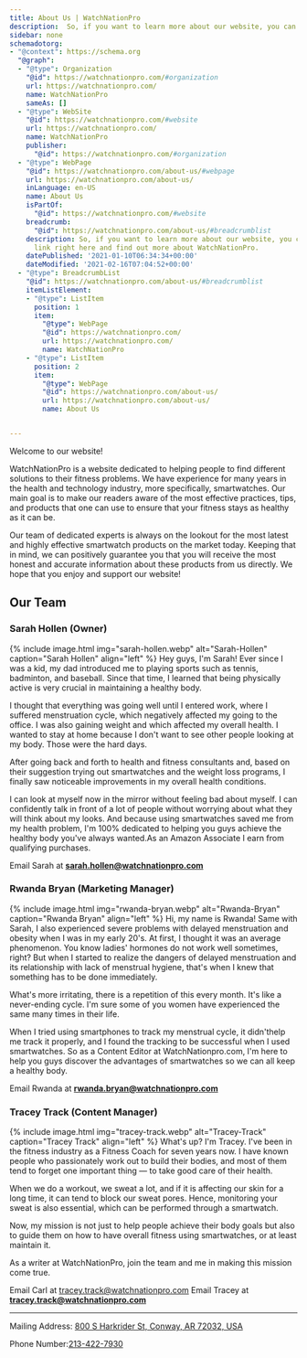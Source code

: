 ```yaml
---
title: About Us | WatchNationPro
description:  So, if you want to learn more about our website, you can click this link right here and find out more about WatchNationPro.
sidebar: none
schemadotorg:
- "@context": https://schema.org
  "@graph":
  - "@type": Organization
    "@id": https://watchnationpro.com/#organization
    url: https://watchnationpro.com/
    name: WatchNationPro
    sameAs: []
  - "@type": WebSite
    "@id": https://watchnationpro.com/#website
    url: https://watchnationpro.com/
    name: WatchNationPro
    publisher:
      "@id": https://watchnationpro.com/#organization
  - "@type": WebPage
    "@id": https://watchnationpro.com/about-us/#webpage
    url: https://watchnationpro.com/about-us/
    inLanguage: en-US
    name: About Us
    isPartOf:
      "@id": https://watchnationpro.com/#website
    breadcrumb:
      "@id": https://watchnationpro.com/about-us/#breadcrumblist
    description: So, if you want to learn more about our website, you can click this
      link right here and find out more about WatchNationPro.
    datePublished: '2021-01-10T06:34:34+00:00'
    dateModified: '2021-02-16T07:04:52+00:00'
  - "@type": BreadcrumbList
    "@id": https://watchnationpro.com/about-us/#breadcrumblist
    itemListElement:
    - "@type": ListItem
      position: 1
      item:
        "@type": WebPage
        "@id": https://watchnationpro.com/
        url: https://watchnationpro.com/
        name: WatchNationPro
    - "@type": ListItem
      position: 2
      item:
        "@type": WebPage
        "@id": https://watchnationpro.com/about-us/
        url: https://watchnationpro.com/about-us/
        name: About Us


---
```

Welcome to our website!

WatchNationPro is a website dedicated to helping people to find different solutions to their fitness problems. We have experience for many years in the health and technology industry, more specifically, smartwatches. Our main goal is to make our readers aware of the most effective practices, tips, and products that one can use to ensure that your fitness stays as healthy as it can be.

Our team of dedicated experts is always on the lookout for the most latest and highly effective smartwatch products on the market today. Keeping that in mind, we can positively guarantee you that you will receive the most honest and accurate information about these products from us directly. We hope that you enjoy and support our website!

## Our Team
### Sarah Hollen (Owner)
{% include image.html img="sarah-hollen.webp" alt="Sarah-Hollen" caption="Sarah Hollen" align="left" %}
​Hey guys, I'm Sarah! Ever since I was a kid, ​my dad introduced me to playing sports such as tennis, badminton, and baseball. Since that time, I learned that being physically active is very crucial in maintaining a healthy body.

I thought that everything was going well until I entered work, where I suffered menstruation cycle, which negatively affected my going to the office. I was also gaining weight and which affected my overall health. I wanted to stay at home because I don't want to see other people looking at my body. Those were the hard days.

​After going back and forth to health and fitness consultants and, based on their suggestion trying out smartwatches and the weight loss programs, I finally saw noticeable improvements in my overall health conditions.

​I can look at myself now in the mirror without feeling bad about myself. ​I can confidently talk in front of a lot of people without worrying about what they will think about my looks. And because using smartwatches saved me from my health problem, I'm 100% dedicated to helping you guys achieve the healthy body you've always wanted.As an Amazon Associate I earn from qualifying purchases.

Email Sarah at <a href="mailto:sarah.hollen@watchnationpro.com" target="_blank" rel="nofollow"><strong>sarah.hollen@watchnationpro.com</strong></a>

### Rwanda Bryan (Marketing Manager)
{% include image.html img="rwanda-bryan.webp" alt="Rwanda-Bryan" caption="Rwanda Bryan" align="left" %}
​Hi, my name is Rwanda! Same with Sarah, I also experienced severe problems with delayed menstruation and obesity when I was in my early 20's. At first, I thought it was an average phenomenon. You know ladies' hormones do not work well sometimes, right? But when I started to realize the dangers of delayed menstruation and its relationship with lack of menstrual hygiene, that's when I knew that something has to be done immediately.

What's more irritating, there is a repetition of this every month. It's like a never-ending cycle. I'm sure some of you women have experienced the same many times in their life.

When I tried using smartphones to track my menstrual cycle, it didn't​ help me track it properly, and I found the tracking to be successful when I used smartwatches. So as a Content ​Editor at WatchNationpro.com, I'm here to help you guys discover the advantages of smartwatches so we can all keep a healthy body.

Email Rwanda at <a href="mailto:rwanda.bryan@watchnationpro.com" target="_blank" rel="nofollow"><strong>rwanda.bryan@watchnationpro.com</strong></a>

### Tracey Track (Content Manager)
{% include image.html img="tracey-track.webp" alt="Tracey-Track" caption="Tracey Track" align="left" %}
​What's up? I'm Tracey. I've been in the fitness industry as a ​Fitness ​Coach for seven years now. I have known people who passionately work out to build their bodies, and most of them tend to forget ​one important thing — to take good care of their health.

​When we do a workout, we sweat a lot, and if it is affecting our skin for a long time, it can tend to block our sweat pores. ​Hence, monitoring your sweat is also essential, which can be performed through a smartwatch.

Now, my mission is not just to help people achieve their body goals but also to guide them on how to have overall fitness using smartwatches, or at least maintain it.

As a writer at WatchNationPro, join the team and me in making this mission come true.

​Email Carl at tracey.track@watchnationpro.com
Email Tracey at <a href="mailto:tracey.track@watchnationpro.com" target="_blank" rel="nofollow"><strong>tracey.track@watchnationpro.com</strong></a>

---------------------------------------------------------------------------------------------------------------------------
Mailing Address: <a href="https://goo.gl/maps/TLTjWbdq6Dq1835o6">800 S Harkrider St, Conway, AR 72032, USA</a>

Phone Number:​<a href="tel:2134227930">213-422-7930</a>
